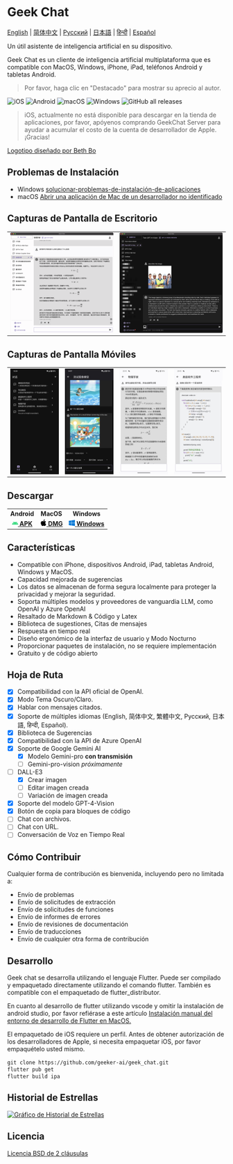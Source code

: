 # Geek Chat

[English](../README.md) | [简体中文](./README_CN.md)  | [Русский](./README_RU.md) | [日本語](./README_JP.md) | [हिन्दी](./README_HI.md) | [Español](./README_ES.md)

Un útil asistente de inteligencia artificial en su dispositivo.

Geek Chat es un cliente de inteligencia artificial multiplataforma que es compatible con MacOS, Windows, iPhone, iPad, teléfonos Android y tabletas Android.

> Por favor, haga clic en "Destacado" para mostrar su aprecio al autor.

![iOS](https://img.shields.io/badge/-iOS-black?style=flat-square&logo=apple&logoColor=white) ![Android](https://img.shields.io/badge/-Android-black?style=flat-square&logo=android&logoColor=white) ![macOS](https://img.shields.io/badge/-macOS-black?style=flat-square&logo=apple&logoColor=white) ![Windows](https://img.shields.io/badge/-Windows-black?style=flat-square&logo=windows&logoColor=white) ![GitHub all releases](https://img.shields.io/github/downloads/geeker-ai/geek_chat/total)

> iOS, actualmente no está disponible para descargar en la tienda de aplicaciones, por favor, apóyenos comprando GeekChat Server para ayudar a acumular el costo de la cuenta de desarrollador de Apple. ¡Gracias!

<!-- <a title="Hecho con Fluent Design" href="https://github.com/bdlukaa/fluent_ui">
  <img
    src="https://img.shields.io/badge/fluent-design-blue?style=flat-square&color=gray&labelColor=0078D7"
  >
</a> -->
<a title="Logotipo diseñado por Beth Bo" href="https://github.com/bbmm007">Logotipo diseñado por Beth Bo</a>

## Problemas de Instalación
- Windows [solucionar-problemas-de-instalación-de-aplicaciones](https://learn.microsoft.com/zh-cn/windows/msix/app-installer/troubleshoot-appinstaller-issues)
- macOS [Abrir una aplicación de Mac de un desarrollador no identificado](https://support.apple.com/zh-cn/guide/mac-help/mh40616/mac)

## Capturas de Pantalla de Escritorio

<table>
  <tr>
    <td>
      <img src='./assets/screenshots/screenshot1.png' />
    </td>
    <td>
      <img src='./assets/screenshots/screenshot2.png' />
    </td>
  </tr>
</table>

## Capturas de Pantalla Móviles

<table>
  <tr style="height: 40px">
    <td>
      <img src='./assets/screenshots/screenshot3.jpeg' />
    </td>
    <td>
      <img src='./assets/screenshots/screenshot4.jpeg' />
    </td>
    <td>
      <img src='./assets/screenshots/screenshot5.jpeg' />
    </td>
    <td>
      <img src='./assets/screenshots/screenshot6.jpeg' />
    </td>
  </tr>
</table>

## Descargar

<table>
  <tr>
    <td style="text-align:center"><b>Android</b></td>
    <td style="text-align:center"><b>MacOS</b></td>
    <td style="text-align:center"><b>Windows</b></td>
  </tr>
  <tr style="text-align: center">
    <td>
      <a href='https://github.com/geeker-ai/geek_chat/releases'>
        <img src='./assets/android-color.svg' style="height:14px; width: 14px" />
        <b>APK</b>
      </a>
    </td>
    <td>
      <a href='https://github.com/geeker-ai/geek_chat/releases'>
        <img src='./assets/apple-color.svg' style="height:15px; width: 15px" />
        <b>DMG</b>
      </a>
    </td>
    <td>
      <a href='https://github.com/geeker-ai/geek_chat/releases'>
        <img src='./assets/windows10-color.svg' style="height:14px; width: 14px" />
        <b>Windows</b>
      </a>
    </td>
  </tr>
</table>

## Características

- Compatible con iPhone, dispositivos Android, iPad, tabletas Android, Windows y MacOS.
- Capacidad mejorada de sugerencias
- Los datos se almacenan de forma segura localmente para proteger la privacidad y mejorar la seguridad.
- Soporta múltiples modelos y proveedores de vanguardia LLM, como OpenAI y Azure OpenAI
- Resaltado de Markdown & Código y Latex
- Biblioteca de sugestiones, Citas de mensajes
- Respuesta en tiempo real
- Diseño ergonómico de la interfaz de usuario y Modo Nocturno
- Proporcionar paquetes de instalación, no se requiere implementación
- Gratuito y de código abierto

## Hoja de Ruta

- [x] Compatibilidad con la API oficial de OpenAI.
- [x] Modo Tema Oscuro/Claro.
- [x] Hablar con mensajes citados.
- [x] Soporte de múltiples idiomas (English, 简体中文, 繁體中文, Русский, 日本語, हिन्दी, Español).
- [x] Biblioteca de Sugerencias
- [x] Compatibilidad con la API de Azure OpenAI
- [x] Soporte de Google Gemini AI
  - [x] Modelo Gemini-pro **con transmisión**
  - [ ] Gemini-pro-vision *próximamente*
- [ ] DALL-E3
  - [x] Crear imagen
  - [ ] Editar imagen creada
  - [ ] Variación de imagen creada
- [x] Soporte del modelo GPT-4-Vision
- [x] Botón de copia para bloques de código
- [ ] Chat con archivos.
- [ ] Chat con URL.
- [ ] Conversación de Voz en Tiempo Real

## Cómo Contribuir

Cualquier forma de contribución es bienvenida, incluyendo pero no limitada a:

- Envío de problemas
- Envío de solicitudes de extracción
- Envío de solicitudes de funciones
- Envío de informes de errores
- Envío de revisiones de documentación
- Envío de traducciones
- Envío de cualquier otra forma de contribución

## Desarrollo

Geek chat se desarrolla utilizando el lenguaje Flutter. Puede ser compilado y empaquetado directamente utilizando el comando flutter. También es compatible con el empaquetado de flutter_distributor.

En cuanto al desarrollo de flutter utilizando vscode y omitir la instalación de android studio, por favor refiérase a este artículo [Instalación manual del entorno de desarrollo de Flutter en MacOS.](https://macgeeker.com/devnotes/macos-flutter/)

El empaquetado de iOS requiere un perfil. Antes de obtener autorización de los desarrolladores de Apple, si necesita empaquetar iOS, por favor empaquételo usted mismo.

```shell
git clone https://github.com/geeker-ai/geek_chat.git
flutter pub get
flutter build ipa
```

## Historial de Estrellas

[![Gráfico de Historial de Estrellas](https://api.star-history.com/svg?repos=geeker-ai/geek_chat&type=Date)](https://star-history.com/#geeker-ai/geek_chat&Date)

## Licencia
[Licencia BSD de 2 cláusulas](./LICENSE)